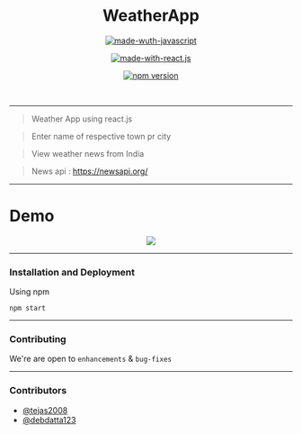 
<h1 align="center">WeatherApp</h1>

<div align="center">

[![made-wuth-javascript](https://forthebadge.com/images/badges/made-with-javascript.svg)](https://www.javascript.com/)

[![made-with-react.js](https://forthebadge.com/images/badges/made-with-crayons.svg)](https://reactjs.org/)

[![npm version](https://img.shields.io/npm/v/react.svg?style=flat)](https://www.npmjs.com/package/react)

<br>

</div>

------------------------------------------

> Weather App using react.js

> Enter name of respective town pr city

> View weather news from India 

> News api : https://newsapi.org/
-------------------------------------------

# Demo

<div align = "center">


![](weather1.gif)

</div>




------------------------------------------
### Installation and Deployment

Using npm
```
npm start
```

------------------------------------------

### Contributing

 We're are open to `enhancements` & `bug-fixes`


------------------------------------------

### Contributors

* [@tejas2008](https://github.com/tejas2008)
* [@debdatta123](https://github.com/debdatta123)




